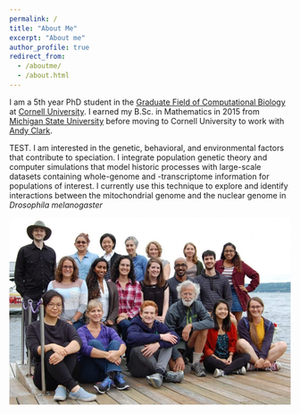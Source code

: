 ```yaml
---
permalink: /
title: "About Me"
excerpt: "About me"
author_profile: true
redirect_from: 
  - /aboutme/
  - /about.html
---
```


I am a 5th year PhD student in the [Graduate Field of Computational Biology](https://cb.cornell.edu/) at [Cornell University](https://www.cornell.edu/). I earned my B.Sc. in Mathematics in 2015 from [Michigan State University](https://msu.edu/) before moving to Cornell University to work with [Andy Clark](https://blogs.cornell.edu/clarklabblog/). 


TEST. I am interested in the genetic, behavioral, and environmental factors that contribute to speciation. I integrate population genetic theory and computer simulations that model historic processes with large-scale datasets containing whole-genome and -transcriptome information for populations of interest. I currently use this technique to explore and identify interactions between the mitochondrial genome and the nuclear genome in *Drosophila melanogaster*

<img src="../images/clarklab.jpg" width="800" /> 